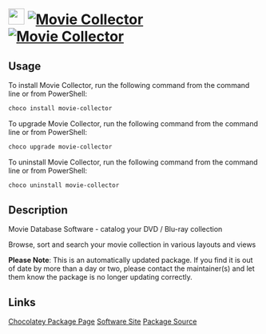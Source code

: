 ﻿# <img src="https://cdn.jsdelivr.net/gh/mkevenaar/chocolatey-packages@55b0b824aa79ab37ea68da3a5ad90ba0cd9e7e07/icons/movie-collector.png" width="32" height="32"/> [![Movie Collector](https://img.shields.io/chocolatey/v/movie-collector.svg?label=Movie+Collector)](https://chocolatey.org/packages/movie-collector) [![Movie Collector](https://img.shields.io/chocolatey/dt/movie-collector.svg)](https://chocolatey.org/packages/movie-collector)

## Usage
To install Movie Collector, run the following command from the command line or from PowerShell:
```powershell
choco install movie-collector
```

To upgrade Movie Collector, run the following command from the command line or from PowerShell:
```powershell
choco upgrade movie-collector
```

To uninstall Movie Collector, run the following command from the command line or from PowerShell:
```powershell
choco uninstall movie-collector
```

## Description
Movie Database Software - catalog your DVD / Blu-ray collection

Browse, sort and search your movie collection in various layouts and views

**Please Note**: This is an automatically updated package. If you find it is
out of date by more than a day or two, please contact the maintainer(s) and
let them know the package is no longer updating correctly.



## Links
[Chocolatey Package Page](https://chocolatey.org/packages/movie-collector)
[Software Site](https://www.collectorz.com/movie/movie-collector)
[Package Source](https://github.com/mkevenaar/chocolatey-packages/tree/master/automatic/movie-collector)

